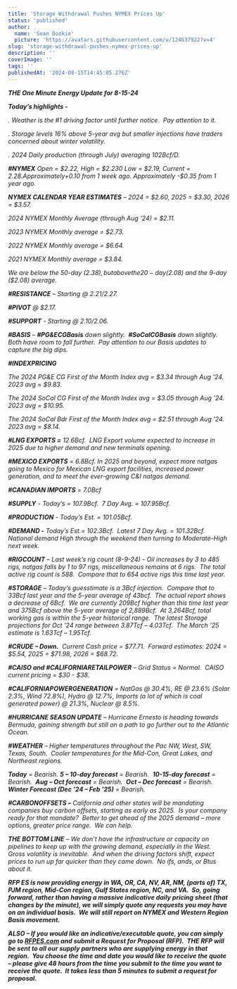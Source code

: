 ```yaml
---
title: 'Storage Withdrawal Pushes NYMEX Prices Up'
status: 'published'
author:
  name: 'Sean Dookie'
  picture: 'https://avatars.githubusercontent.com/u/124637922?v=4'
slug: 'storage-withdrawal-pushes-nymex-prices-up'
description: ''
coverImage: ''
tags: ''
publishedAt: '2024-08-15T14:45:05.276Z'
---
```


***THE One Minute Energy Update for 8-15-24***

***Today’s highlights -***   

*. Weather is the #1 driving factor until further notice.  Pay attention to it.*

*. Storage levels 16% above 5-year avg but smaller injections have traders concerned about winter volatility.* 

*. 2024 Daily production (through July) averaging 102Bcf/D.*

***#NYMEX*** *Open = $2.22, High = $2.230 Low = $2.19, Current = $2.28.  Approximately +$0.10 from 1 week ago. Approximately -$0.35 from 1 year ago.*

***NYMEX CALENDAR YEAR ESTIMATES*** *– 2024 = $2.60, 2025 = $3.30, 2026 = $3.57.*

*2024 NYMEX Monthly Average (through Aug ‘24) = $2.11.* 

*2023 NYMEX Monthly average = $2.73.*  

*2022 NYMEX Monthly average = $6.64.*  

*2021 NYMEX Monthly average = $3.84.* 

*We are below the 50-day ($2.38), but above the 20-day ($2.08) and the 9-day ($2.08) average.*  

***#RESISTANCE*** *– Starting @ $2.21/$2.27.* 

***#PIVOT*** *@ $2.17.* 

***#SUPPORT*** *- Starting @ $2.10/$2.06.*

***#BASIS*** *– **#PG&ECGBasis** down slightly.  **#SoCalCGBasis** down slightly.  Both have room to fall further.  Pay attention to our Basis updates to capture the big dips.*

***#INDEXPRICING***

*The 2024 PG&E CG First of the Month Index avg = $3.34 through Aug ’24.  2023 avg = $9.83.*

*The 2024 SoCal CG First of the Month Index avg = $3.05 through Aug ’24.  2023 avg = $10.95.* 

*The 2024 SoCal Bdr First of the Month Index avg = $2.51 through Aug ’24.  2023 avg = $8.14.* 

***#LNG EXPORTS =*** *12.6Bcf.  LNG Export volume expected to increase in 2025 due to higher demand and new terminals opening.*    

***#MEXICO EXPORTS*** *= 6.8Bcf. In 2025 and beyond, expect more natgas going to Mexico for Mexican LNG export facilities, increased power generation, and to meet the ever-growing C&I natgas demand.*

***#CANADIAN IMPORTS*** *= 7.0Bcf*

***#SUPPLY*** *- Today’s = 107.9Bcf.  7 Day Avg. = 107.95Bcf.* 

***#PRODUCTION*** *- Today’s Est. = 101.05Bcf.* 

***#DEMAND -*** *Today’s Est.= 102.3Bcf.  Latest 7 Day Avg. = 101.32Bcf.  National demand High through the weekend then turning to Moderate-High next week.*      

***#RIGCOUNT*** *– Last week’s rig count (8-9-24) - Oil increases by 3 to 485 rigs, natgas falls by 1 to 97 rigs, miscellaneous remains at 6 rigs.  The total active rig count is 588.  Compare that to 654 active rigs this time last year.* 

***#STORAGE*** *– Today’s guesstimate is a 3Bcf injection.  Compare that to 33Bcf last year and the 5-year average of 43bcf.  The actual report shows a decrease of 6Bcf.  We are currently 209Bcf higher than this time last year and 375Bcf above the 5-year average of 2,889Bcf.  At 3,264Bcf, total working gas is within the 5-year historical range.  The latest Storage projections for Oct ’24 range between 3.87Tcf – 4.03Tcf.  The March ’25 estimate is 1.63Tcf – 1.95Tcf.* 

***#CRUDE – Down.***  *Current Cash price = $77.71.  Forward estimates: 2024 = $5.54, 2025 = $71.98, 2026 = $68.72.*

***#CAISO and #CALIFORNIARETAILPOWER*** *– Grid Status = Normal.  CAISO current pricing = $30 - $38.* 

***#CALIFORNIAPOWERGENERATION*** *= NatGas @ 30.4%, RE @ 23.6% (Solar 2.3%, Wind 72.8%), Hydro @ 12.7%, Imports (a lot of which is coal generated power) @ 21.3%, Nuclear @ 8.5%.* 

***#HURRICANE SEASON UPDATE*** *– Hurricane Ernesto is heading towards Bermuda, gaining strength but still on a path to go further out to the Atlantic Ocean.*       

***#WEATHER*** *– Higher temperatures throughout the Pac NW, West, SW, Texas, South.  Cooler temperatures for the Mid-Con, Great Lakes, and Northeast regions.*    

***Today*** *= Bearish. **5 – 10-day forecast** = Bearish.  **10-15-day forecast** = Bearish.  **Aug – Oct forecast** = Bearish.  **Oct – Dec forecast** = Bearish. **Winter Forecast (Dec ’24 – Feb ’25)** = Bearish.*

***#CARBONOFFSETS –*** *California and other states will be mandating companies buy carbon offsets, starting as early as 2025.  Is your company ready for that mandate?  Better to get ahead of the 2025 demand – more options, greater price range.  We can help.* 

***THE BOTTOM LINE*** *– We don’t have the infrastructure or capacity on pipelines to keep up with the growing demand, especially in the West.  Gross volatility is inevitable.  And when the driving factors shift, expect prices to run up far quicker than they came down.  No ifs, ands, or Btus about it.* 

***RFP ES is now providing energy in WA, OR, CA, NV, AR, NM, (parts of) TX, PJM region, Mid-Con region, Gulf States region, NC, and VA.  So, going forward, rather than having a massive indicative daily pricing sheet (that changes by the minute), we will simply quote any requests you may have on an individual basis.  We will still report on NYMEX and Western Region Basis movement.***       

***ALSO – If you would like an indicative/executable quote, you can simply go to [RFPES.com](http://RFPES.com) and submit a Request for Proposal (RFP).  THE RFP will be sent to all our supply partners who are supplying energy in that region.  You choose the time and date you would like to receive the quote – please give 48 hours from the time you submit to the time you want to receive the quote.  It takes less than 5 minutes to submit a request for proposal.***